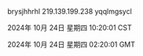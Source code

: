 brysjhhrhl 219.139.199.238 yqqlmgsycl

2024年 10月 24日 星期四 10:20:01 CST

2024年 10月 24日 星期四 02:20:01 GMT
